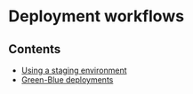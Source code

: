 # Deployment workflows

## Contents

- [Using a staging environment](/Handbook/Production/Deployment%20Management/Deployment%20workflows/Using%20a%20staging%20environment)
- [Green-Blue deployments](/Handbook/Production/Deployment%20Management/Deployment%20workflows/Green-Blue%20deployments)
